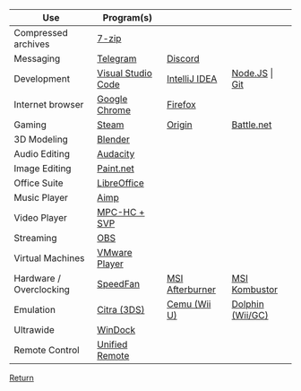 | Use | Program(s) | | |
|---|---|---|---|
| Compressed archives |  [7-zip](http://www.7-zip.org)  |
| Messaging | [Telegram](https://telegram.me) | [Discord](https://discordapp.com) |
| Development | [Visual Studio Code](https://code.visualstudio.com) | [IntelliJ IDEA](https://www.jetbrains.com/idea/) | [Node.JS](https://nodejs.org) \| [Git](https://git-scm.com/) |
| Internet browser | [Google Chrome](https://www.google.com/chrome/browser/desktop/index.html) | [Firefox](https://www.mozilla.org/en-US/firefox) |
| Gaming | [Steam](http://store.steampowered.com) | [Origin](https://www.origin.com) | [Battle.net](http://eu.battle.net/en/app) |
| 3D Modeling | [Blender](https://www.blender.org/) |
| Audio Editing | [Audacity](http://www.audacityteam.org/download) |
| Image Editing | [Paint.net](https://www.getpaint.net) |
| Office Suite | [LibreOffice](https://www.libreoffice.org/) |
| Music Player | [Aimp](https://www.aimp.ru) |
| Video Player | [MPC-HC + SVP](https://www.svp-team.com/wiki/Download) |
| Streaming | [OBS](https://obsproject.com/) |
| Virtual Machines | [VMware Player](https://my.vmware.com/en/web/vmware/free#desktop_end_user_computing/vmware_workstation_player/12_0)
| Hardware / Overclocking | [SpeedFan](http://www.almico.com/sfdownload.php) | [MSI Afterburner](https://www.msi.com/page/afterburner) | [MSI Kombustor](http://www.geeks3d.com/20140917/msi-kombustor-3-5-0-gpu-burn-in-stress-test-opengl-opencl-benchmark/)
| Emulation | [Citra (3DS)](https://citra-emu.org/download/) | [Cemu (Wii U)](http://cemu.info) | [Dolphin (Wii/GC)](https://dolphin-emu.org/)
| Ultrawide | [WinDock](http://www.ivanyu.ca/windock/) |
| Remote Control | [Unified Remote](https://www.unifiedremote.com/)

[Return](https://acharluk.github.io/Computer-setup)